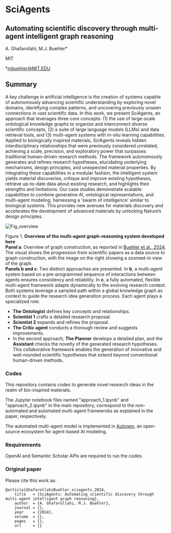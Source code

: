# SciAgents
## Automating scientific discovery through multi-agent intelligent graph reasoning
A. Ghafarollahi, M.J. Buehler*

MIT

*mbuehler@MIT.EDU

## Summary
A key challenge in artificial intelligence is the creation of systems capable of autonomously advancing
scientific understanding by exploring novel domains, identifying complex patterns, and uncovering
previously unseen connections in vast scientific data. In this work, we present SciAgents, an approach
that leverages three core concepts: (1) the use of large-scale ontological knowledge graphs to
organize and interconnect diverse scientific concepts, (2) a suite of large language models (LLMs)
and data retrieval tools, and (3) multi-agent systems with in-situ learning capabilities. Applied to
biologically inspired materials, SciAgents reveals hidden interdisciplinary relationships that were
previously considered unrelated, achieving a scale, precision, and exploratory power that surpasses
traditional human-driven research methods. The framework autonomously generates and refines
research hypotheses, elucidating underlying mechanisms, design principles, and unexpected material
properties. By integrating these capabilities in a modular fashion, the intelligent system yields material
discoveries, critique and improve existing hypotheses, retrieve up-to-date data about existing research,
and highlights their strengths and limitations. Our case studies demonstrate scalable capabilities to
combine generative AI, ontological representations, and multi-agent modeling, harnessing a ‘swarm
of intelligence’ similar to biological systems. This provides new avenues for materials discovery and
accelerates the development of advanced materials by unlocking Nature’s design principles.

![Fig_overview](https://github.com/user-attachments/assets/3cae1052-427a-407c-8c9d-629111a3c070)

Figure 1. **Overview of the multi-agent graph-reasoning system developed here**  
**Panel a**: Overview of graph construction, as reported in [Buehler et al., 2024](https://iopscience.iop.org/article/10.1088/2632-2153/ad7228/meta). The visual shows the progression from scientific papers as a data source to graph construction, with the image on the right showing a zoomed-in view of the graph.  
**Panels b and c**: Two distinct approaches are presented. In **b**, a multi-agent system based on a pre-programmed sequence of interactions between agents ensures consistency and reliability. In **c**, a fully automated, flexible multi-agent framework adapts dynamically to the evolving research context. Both systems leverage a sampled path within a global knowledge graph as context to guide the research idea generation process. Each agent plays a specialized role:  
- **The Ontologist** defines key concepts and relationships.  
- **Scientist 1** crafts a detailed research proposal.  
- **Scientist 2** expands and refines the proposal.  
- **The Critic agent** conducts a thorough review and suggests improvements.  
- In the second approach, **The Planner** develops a detailed plan, and the **Assistant** checks the novelty of the generated research hypotheses.
This collaborative framework enables the generation of innovative and well-rounded scientific hypotheses that extend beyond conventional human-driven methods.

### Codes
This repository contains codes to generate novel research ideas in the realm of bio-inspired materials.   

The Jupyter notebook files named "approach_1.ipynb" and "approach_2.ipynb" in the main repository, correspond to the non-automated and automated multi-agent framewroks as explained in the paper, respectively. 

The automated multi-agent model is implemented in [Autogen](https://github.com/microsoft/autogen), an open-source ecosystem for agent-based AI modeling. 
### Requirements
OpenAI and Semantic Scholar APIs are required to run the codes. 



### Original paper

Please cite this work as:
```
@article{GhafarollahiBuehler_sciagents_2024,
    title   = {SciAgents: Automating scientific discovery through multi-agent intelligent graph reasoning},
    author  = {A. Ghafarollahi, M.J. Buehler},
    journal = {},
    year    = {2024},
    volume  = {},
    pages   = {},
    url     = {}
